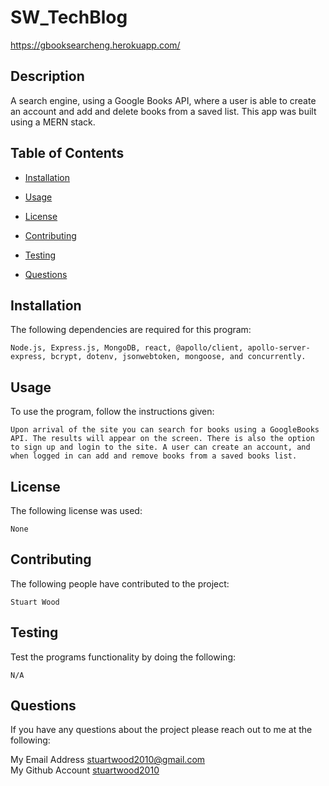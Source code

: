 # SW_TechBlog

https://gbooksearcheng.herokuapp.com/

## Description

 A search engine, using a Google Books API, where a user is able to create an account and add and delete books from a saved list. This app was built using a MERN stack.
  

  ## Table of Contents

  * [Installation](#installation)

  * [Usage](#usage)

  * [License](#license)

  * [Contributing](#contributing)

  * [Testing](#testing)

  * [Questions](#questions)


  ## Installation
  The following dependencies are required for this program:
  ```
  Node.js, Express.js, MongoDB, react, @apollo/client, apollo-server-express, bcrypt, dotenv, jsonwebtoken, mongoose, and concurrently.
  ```

  ## Usage
  To use the program, follow the instructions given:
  ```
  Upon arrival of the site you can search for books using a GoogleBooks API. The results will appear on the screen. There is also the option to sign up and login to the site. A user can create an account, and when logged in can add and remove books from a saved books list. 
  ```

  ## License
  The following license was used:
  ```
  None
  ```

  ## Contributing
  The following people have contributed to the project:
  ```
  Stuart Wood
  ```

  ## Testing
  Test the programs functionality by doing the following:
  ```
  N/A 
  ```

  ## Questions
  If you have any questions about the project please reach out to me at the following:
 
  My Email Address <stuartwood2010@gmail.com>     
  My Github Account [stuartwood2010](https://github.com/stuartwood2010/)


